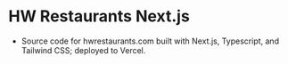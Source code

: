 # HW Restaurants Next.js

* Source code for hwrestaurants.com built with Next.js, Typescript, and Tailwind CSS; deployed to Vercel.
